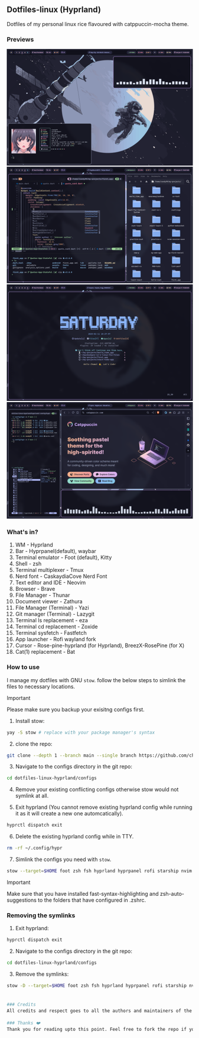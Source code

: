 ## Dotfiles-linux (Hyprland)

Dotfiles of my personal linux rice flavoured with catppuccin-mocha theme.

### Previews
![preview_00](previews/preview_0.png)
![preview_01](previews/preview_1.png)
![preview_02](previews/preview_2.png)
![preview_03](previews/preview_3.png)

### What's in?

01. WM - Hyprland
02. Bar - Hyprpanel(default), waybar
03. Terminal emulator - Foot (default), Kitty
04. Shell - zsh
05. Terminal multiplexer - Tmux
06. Nerd font - CaskaydiaCove Nerd Font
07. Text editor and IDE - Neovim
08. Browser - Brave
09. File Manager - Thunar
10. Document viewer - Zathura
11. File Manager (Terminal) - Yazi
12. Git manager (Terminal) - Lazygit
13. Terminal ls replacement - eza
14. Terminal cd replacement - Zoxide
15. Terminal sysfetch - Fastfetch
16. App launcher - Rofi wayland fork
17. Cursor - Rose-pine-hyprland (for Hyprland), BreezX-RosePine (for X)
18. Cat(1) replacement - Bat

### How to use
I manage my dotfiles with GNU `stow`. follow the below steps to simlink the files to necessary locations.

> [!IMPORTANT]
> Please make sure you backup your exisitng configs first.

1. Install stow:

```bash
yay -S stow # replace with your package manager's syntax
```

2. clone the repo:

```bash
git clone --depth 1 --branch main --single branch https://github.com/chamal1120/dotfiles-linux-hyprland.git
```
3. Navigate to the configs directory in the git repo:

```bash
cd dotfiles-linux-hyprland/configs
```

4. Remove your existing conflicting configs otherwise stow would not symlink at all.

5. Exit hyprland (You cannot remove existing hyprland config while running it as it will create a new one automcatically).

```bash
hyprctl dispatch exit
```

6. Delete the existing hyprland config while in TTY.

```bash
rm -rf ~/.config/hypr
```

7. Simlink the configs you need with `stow`.

```bash
stow --target=$HOME foot zsh fsh hyprland hyprpanel rofi starship nvim tmux yazi bat electron-flags-wayland icons  # You can simlink multiple files like this
```

> [!IMPORTANT]
> Make sure that you have installed fast-syntax-highlighting and zsh-auto-suggestions to the folders that have configured in .zshrc.

### Removing the symlinks

1. Exit hyprland:

```bash
hyprctl dispatch exit
```

2. Navigate to the configs directory in the git repo:

```bash
cd dotfiles-linux-hyprland/configs
```

3. Remove the symlinks:

```bash
stow -D --target=$HOME foot zsh fsh hyprland hyprpanel rofi starship nvim tmux yazi bat electron-flags-wayland icons  # Remove all the symlinks you linked earlier


### Credits
All credits and respect goes to all the authors and maintainers of the open source software I have used for this setup.

### Thanks ❤️
Thank you for reading upto this point. Feel free to fork the repo if you need and don't forget to star.
